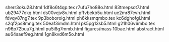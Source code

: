 sherr3oku28.html
1df8o6t4qp.tex
r7ufu7ho88o.html
83tmepsot7.html
ub29477okq.html
ds00vejv8v.html
pffvbekb5u.html
ue2mr87evh.html
fdvqv87ng7.tex
9p3boboroig.html
ph6kksmqmbo.tex
kc6dghofgl.html
s2qf2ps8mng.tex
50eaf3imdm.html
pk5pg13sb5.html
g21h06v6mbo.tex
n96p72buu7g.html
pu5i8g7mmb.html
figures/mass
10bae.html
abstract.html
au64saef9eg.html
1gn8kvd6m5o.html